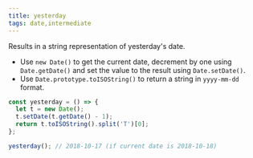 ```yaml
---
title: yesterday
tags: date,intermediate
---
```


Results in a string representation of yesterday's date.

- Use `new Date()` to get the current date, decrement by one using `Date.getDate()` and set the value to the result using `Date.setDate()`.
- Use `Date.prototype.toISOString()` to return a string in `yyyy-mm-dd` format.

```js
const yesterday = () => {
  let t = new Date();
  t.setDate(t.getDate() - 1);
  return t.toISOString().split('T')[0];
};
```

```js
yesterday(); // 2018-10-17 (if current date is 2018-10-18)
```
